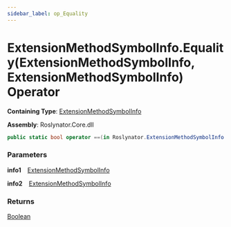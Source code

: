 ```yaml
---
sidebar_label: op_Equality
---
```


# ExtensionMethodSymbolInfo\.Equality\(ExtensionMethodSymbolInfo, ExtensionMethodSymbolInfo\) Operator

**Containing Type**: [ExtensionMethodSymbolInfo](../index.md)

**Assembly**: Roslynator\.Core\.dll

```csharp
public static bool operator ==(in Roslynator.ExtensionMethodSymbolInfo info1, in Roslynator.ExtensionMethodSymbolInfo info2)
```

### Parameters

**info1** &ensp; [ExtensionMethodSymbolInfo](../index.md)

**info2** &ensp; [ExtensionMethodSymbolInfo](../index.md)

### Returns

[Boolean](https://docs.microsoft.com/en-us/dotnet/api/system.boolean)

